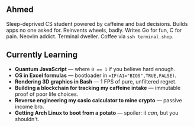 ## Ahmed

Sleep-deprived CS student powered by caffeine and bad decisions. Builds apps no one asked for. Reinvents wheels, badly. Writes Go for fun, C for pain. Neovim addict. Terminal dweller. Coffee via `ssh terminal.shop`.

## Currently Learning

- **Quantum JavaScript** — where `0 == 1` if you believe hard enough.
- **OS in Excel formulas** — bootloader in `=IF(A1="BIOS",TRUE,FALSE)`.  
- **Rendering 3D graphics in Bash** — 1 FPS of pure, unfiltered regret.
- **Building a blockchain for tracking my caffeine intake** — immutable proof of poor life choices.
- **Reverse engineering my casio calculator to mine crypto** — passive income bro.
- **Getting Arch Linux to boot from a potato** — spoiler: it *can*, but you shouldn't.
